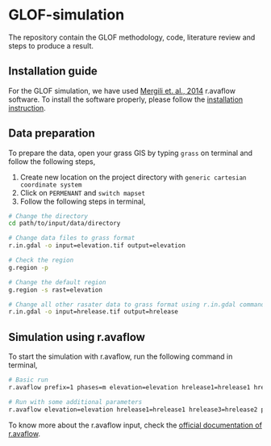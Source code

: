 # GLOF-simulation
The repository contain the GLOF methodology, code, literature review and steps to produce a result.

## Installation guide

For the GLOF simulation, we have used [Mergili et. al., 2014](https://gmd.copernicus.org/articles/8/4027/2015/) r.avaflow software. To install the software properly, please follow the [installation instruction](./Installation.md).

## Data preparation

To prepare the data, open your grass GIS by typing `grass` on terminal and follow the following steps,

1. Create new location on the project directory with `generic cartesian coordinate system`
2. Click on `PERMENANT` and `switch mapset`
3. Follow the following steps in terminal,

```sh
# Change the directory
cd path/to/input/data/directory

# Change data files to grass format
r.in.gdal -o input=elevation.tif output=elevation

# Check the region 
g.region -p

# Change the default region
g.region -s rast=elevation

# Change all other rasater data to grass format using r.in.gdal command
r.in.gdal -o input=hrelease.tif output=hrelease
```

## Simulation using r.avaflow

To start the simulation with r.avaflow, run the following command in terminal,

```sh
# Basic run
r.avaflow prefix=1 phases=m elevation=elevation hrelease1=hrelease1 hrelease2=hrelease2 

# Run with some additional parameters
r.avaflow elevation=elevation hrelease1=hrelease1 hrelease3=hrelease2 phases=m prefix=3 friction=35,20,3,0,0,0,0.05 time=10,300
```

To know more about the r.avaflow input, check the [official documentation of r.avaflow](https://www.landslidemodels.org/r.avaflow/manual.php).
